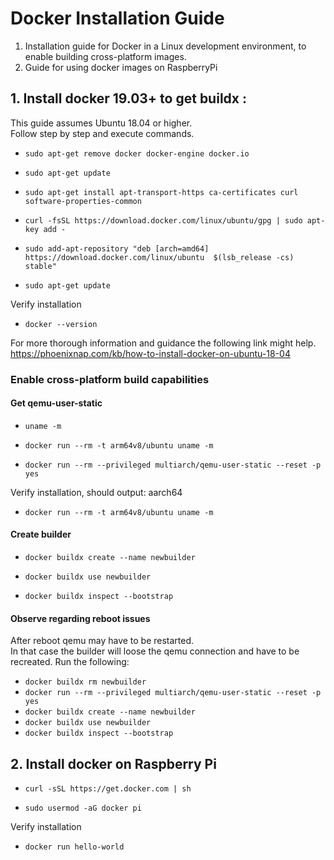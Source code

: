 # Docker Installation Guide

1. Installation guide for Docker in a Linux development environment, to enable building cross-platform images.
2. Guide for using docker images on RaspberryPi


## 1. Install docker 19.03+ to get buildx : 

This guide assumes Ubuntu 18.04 or higher.  
Follow step by step and execute commands. 


- `sudo apt-get remove docker docker-engine docker.io`

- `sudo apt-get update`

- `sudo apt-get install apt-transport-https ca-certificates curl software-properties-common`

- `curl -fsSL https://download.docker.com/linux/ubuntu/gpg | sudo apt-key add -`

- `sudo add-apt-repository "deb [arch=amd64] https://download.docker.com/linux/ubuntu  $(lsb_release -cs)  stable"`

- `sudo apt-get update`  

Verify installation
- `docker --version`  

For more thorough information and guidance the following link might help.
https://phoenixnap.com/kb/how-to-install-docker-on-ubuntu-18-04

### Enable cross-platform build capabilities

#### Get qemu-user-static 

- `uname -m`

- `docker run --rm -t arm64v8/ubuntu uname -m`

- `docker run --rm --privileged multiarch/qemu-user-static --reset -p yes`  

Verify installation, should output: aarch64
- `docker run --rm -t arm64v8/ubuntu uname -m`


#### Create builder

- `docker buildx create --name newbuilder`

- `docker buildx use newbuilder`

- `docker buildx inspect --bootstrap`


#### Observe regarding reboot issues
After reboot qemu may have to be restarted.  
In that case the builder will loose the qemu connection and have to be recreated. Run the following:
- `docker buildx rm newbuilder`
- `docker run --rm --privileged multiarch/qemu-user-static --reset -p yes`
- `docker buildx create --name newbuilder`
- `docker buildx use newbuilder`
- `docker buildx inspect --bootstrap`

## 2. Install docker on Raspberry Pi
- `curl -sSL https://get.docker.com | sh`

- `sudo usermod -aG docker pi`  

Verify installation
- `docker run hello-world` 







